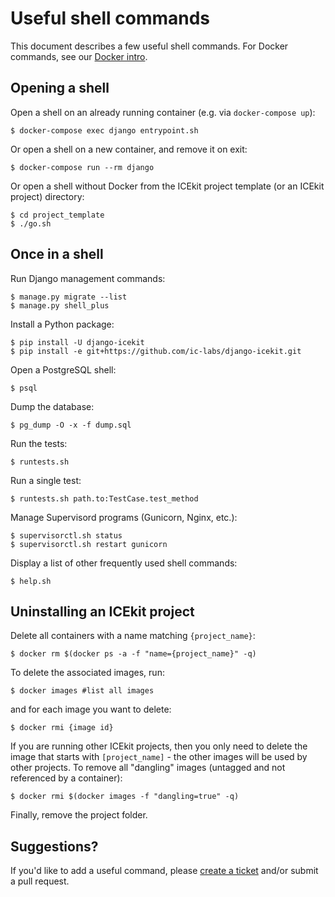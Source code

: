 # Useful shell commands

This document describes a few useful shell commands. For Docker commands, see
our [Docker intro](../intro/docker.md).

## Opening a shell

Open a shell on an already running container (e.g. via `docker-compose up`):

    $ docker-compose exec django entrypoint.sh

Or open a shell on a new container, and remove it on exit:

    $ docker-compose run --rm django

Or open a shell without Docker from the ICEkit project template (or an ICEkit
project) directory:

    $ cd project_template
    $ ./go.sh

## Once in a shell

Run Django management commands:

    $ manage.py migrate --list
    $ manage.py shell_plus

Install a Python package:

    $ pip install -U django-icekit
    $ pip install -e git+https://github.com/ic-labs/django-icekit.git

Open a PostgreSQL shell:

    $ psql

Dump the database:

    $ pg_dump -O -x -f dump.sql

Run the tests:

    $ runtests.sh

Run a single test:

    $ runtests.sh path.to:TestCase.test_method

Manage Supervisord programs (Gunicorn, Nginx, etc.):

    $ supervisorctl.sh status
    $ supervisorctl.sh restart gunicorn

Display a list of other frequently used shell commands:

    $ help.sh

## Uninstalling an ICEkit project

Delete all containers with a name matching `{project_name}`:

    $ docker rm $(docker ps -a -f "name={project_name}" -q)

To delete the associated images, run:

    $ docker images #list all images

and for each image you want to delete:

    $ docker rmi {image id}

If you are running other ICEkit projects, then you only need to delete the
image that starts with `[project_name]` - the other images will be used by
other projects. To remove all "dangling" images (untagged and not referenced by
a container):

    $ docker rmi $(docker images -f "dangling=true" -q)

Finally, remove the project folder.

## Suggestions?

If you'd like to add a useful command, please
[create a ticket](https://github.com/ic-labs/django-icekit/issues/new) and/or
submit a pull request.
